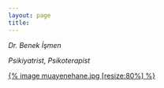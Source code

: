 ```yaml
---
layout: page
title: 
---
```


_Dr. Benek İşmen_

_Psikiyatrist, Psikoterapist_

<div><a href="/hakkinda/">
  {% image muayenehane.jpg [resize:80%] %}
</a></div>
